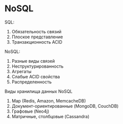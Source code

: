 # NoSQL

SQL:
1) Обязательность связий
2) Плоское представление
3) Транзакционность ACID

NoSQL:
1) Разные виды связей
2) Неструктурированность
3) Агрегаты
4) Слабые ACID свойства
5) Распределенность

Виды хранилища данных NoSQL
1) Map (Redis, Amazon, MemcacheDB)
2) Документ-ориентированные (MongoDB, CouchDB)
3) Графовые (Neo4j)
4) Матричные, столбцовые (Cassandra)